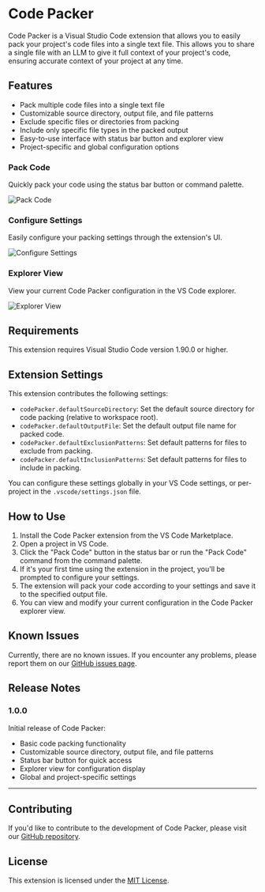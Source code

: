 # Code Packer

Code Packer is a Visual Studio Code extension that allows you to easily pack your project's code files into a single text file. This allows you to share a single file with an LLM to give it full context of your project's code, ensuring accurate context of your project at any time.

## Features

- Pack multiple code files into a single text file
- Customizable source directory, output file, and file patterns
- Exclude specific files or directories from packing
- Include only specific file types in the packed output
- Easy-to-use interface with status bar button and explorer view
- Project-specific and global configuration options

### Pack Code
Quickly pack your code using the status bar button or command palette.

![Pack Code](images/pack-code.gif)

### Configure Settings
Easily configure your packing settings through the extension's UI.

![Configure Settings](images/configure-settings.gif)

### Explorer View
View your current Code Packer configuration in the VS Code explorer.

![Explorer View](images/explorer-view.png)

## Requirements

This extension requires Visual Studio Code version 1.90.0 or higher.

## Extension Settings

This extension contributes the following settings:

* `codePacker.defaultSourceDirectory`: Set the default source directory for code packing (relative to workspace root).
* `codePacker.defaultOutputFile`: Set the default output file name for packed code.
* `codePacker.defaultExclusionPatterns`: Set default patterns for files to exclude from packing.
* `codePacker.defaultInclusionPatterns`: Set default patterns for files to include in packing.

You can configure these settings globally in your VS Code settings, or per-project in the `.vscode/settings.json` file.

## How to Use

1. Install the Code Packer extension from the VS Code Marketplace.
2. Open a project in VS Code.
3. Click the "Pack Code" button in the status bar or run the "Pack Code" command from the command palette.
4. If it's your first time using the extension in the project, you'll be prompted to configure your settings.
5. The extension will pack your code according to your settings and save it to the specified output file.
6. You can view and modify your current configuration in the Code Packer explorer view.

## Known Issues

Currently, there are no known issues. If you encounter any problems, please report them on our [GitHub issues page](https://github.com/yourusername/codepacker/issues).

## Release Notes

### 1.0.0

Initial release of Code Packer:
- Basic code packing functionality
- Customizable source directory, output file, and file patterns
- Status bar button for quick access
- Explorer view for configuration display
- Global and project-specific settings

---

## Contributing

If you'd like to contribute to the development of Code Packer, please visit our [GitHub repository](https://github.com/yourusername/codepacker).

## License

This extension is licensed under the [MIT License](LICENSE.md).